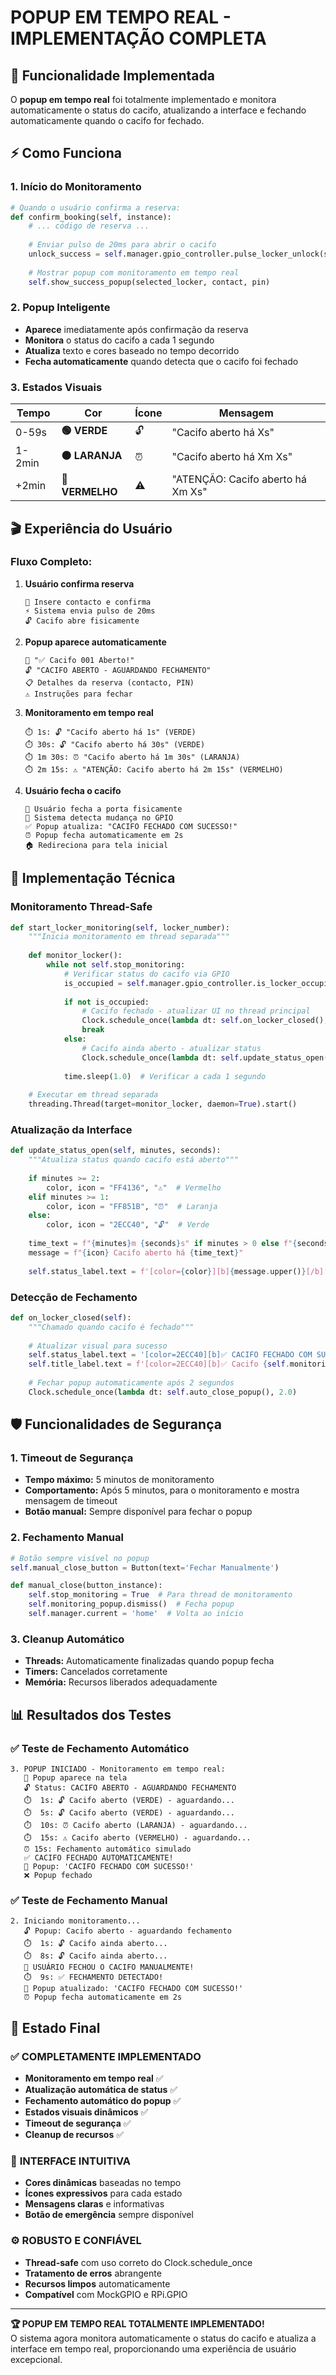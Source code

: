 # POPUP EM TEMPO REAL - IMPLEMENTAÇÃO COMPLETA

## 🎯 Funcionalidade Implementada

O **popup em tempo real** foi totalmente implementado e monitora automaticamente o status do cacifo, atualizando a interface e fechando automaticamente quando o cacifo for fechado.

## ⚡ Como Funciona

### **1. Início do Monitoramento**
```python
# Quando o usuário confirma a reserva:
def confirm_booking(self, instance):
    # ... código de reserva ...
    
    # Enviar pulso de 20ms para abrir o cacifo
    unlock_success = self.manager.gpio_controller.pulse_locker_unlock(selected_locker, 0.02)
    
    # Mostrar popup com monitoramento em tempo real
    self.show_success_popup(selected_locker, contact, pin)
```

### **2. Popup Inteligente**
- **Aparece** imediatamente após confirmação da reserva
- **Monitora** o status do cacifo a cada 1 segundo
- **Atualiza** texto e cores baseado no tempo decorrido
- **Fecha automaticamente** quando detecta que o cacifo foi fechado

### **3. Estados Visuais**
| Tempo | Cor | Ícone | Mensagem |
|-------|-----|-------|----------|
| 0-59s | **🟢 VERDE** | 🔓 | "Cacifo aberto há Xs" |
| 1-2min | **🟠 LARANJA** | ⏰ | "Cacifo aberto há Xm Xs" |
| +2min | **🔴 VERMELHO** | ⚠️ | "ATENÇÃO: Cacifo aberto há Xm Xs" |

## 🎬 Experiência do Usuário

### **Fluxo Completo:**

1. **Usuário confirma reserva**
   ```
   📱 Insere contacto e confirma
   ⚡ Sistema envia pulso de 20ms
   🔓 Cacifo abre fisicamente
   ```

2. **Popup aparece automaticamente**
   ```
   🎉 "✅ Cacifo 001 Aberto!"
   🔓 "CACIFO ABERTO - AGUARDANDO FECHAMENTO"
   📋 Detalhes da reserva (contacto, PIN)
   ⚠️ Instruções para fechar
   ```

3. **Monitoramento em tempo real**
   ```
   ⏱️ 1s: 🔓 "Cacifo aberto há 1s" (VERDE)
   ⏱️ 30s: 🔓 "Cacifo aberto há 30s" (VERDE)
   ⏱️ 1m 30s: ⏰ "Cacifo aberto há 1m 30s" (LARANJA)
   ⏱️ 2m 15s: ⚠️ "ATENÇÃO: Cacifo aberto há 2m 15s" (VERMELHO)
   ```

4. **Usuário fecha o cacifo**
   ```
   🚪 Usuário fecha a porta fisicamente
   📡 Sistema detecta mudança no GPIO
   ✅ Popup atualiza: "CACIFO FECHADO COM SUCESSO!"
   ⏰ Popup fecha automaticamente em 2s
   🏠 Redireciona para tela inicial
   ```

## 🔧 Implementação Técnica

### **Monitoramento Thread-Safe**
```python
def start_locker_monitoring(self, locker_number):
    """Inicia monitoramento em thread separada"""
    
    def monitor_locker():
        while not self.stop_monitoring:
            # Verificar status do cacifo via GPIO
            is_occupied = self.manager.gpio_controller.is_locker_occupied(locker_number)
            
            if not is_occupied:
                # Cacifo fechado - atualizar UI no thread principal
                Clock.schedule_once(lambda dt: self.on_locker_closed(), 0)
                break
            else:
                # Cacifo ainda aberto - atualizar status
                Clock.schedule_once(lambda dt: self.update_status_open(minutes, seconds), 0)
            
            time.sleep(1.0)  # Verificar a cada 1 segundo
    
    # Executar em thread separada
    threading.Thread(target=monitor_locker, daemon=True).start()
```

### **Atualização da Interface**
```python
def update_status_open(self, minutes, seconds):
    """Atualiza status quando cacifo está aberto"""
    
    if minutes >= 2:
        color, icon = "FF4136", "⚠️"  # Vermelho
    elif minutes >= 1:
        color, icon = "FF851B", "⏰"  # Laranja
    else:
        color, icon = "2ECC40", "🔓"  # Verde
    
    time_text = f"{minutes}m {seconds}s" if minutes > 0 else f"{seconds}s"
    message = f"{icon} Cacifo aberto há {time_text}"
    
    self.status_label.text = f'[color={color}][b]{message.upper()}[/b][/color]'
```

### **Detecção de Fechamento**
```python
def on_locker_closed(self):
    """Chamado quando cacifo é fechado"""
    
    # Atualizar visual para sucesso
    self.status_label.text = '[color=2ECC40][b]✅ CACIFO FECHADO COM SUCESSO![/b][/color]'
    self.title_label.text = f'[color=2ECC40][b]✅ Cacifo {self.monitoring_locker} Fechado![/b][/color]'
    
    # Fechar popup automaticamente após 2 segundos
    Clock.schedule_once(lambda dt: self.auto_close_popup(), 2.0)
```

## 🛡️ Funcionalidades de Segurança

### **1. Timeout de Segurança**
- **Tempo máximo:** 5 minutos de monitoramento
- **Comportamento:** Após 5 minutos, para o monitoramento e mostra mensagem de timeout
- **Botão manual:** Sempre disponível para fechar o popup

### **2. Fechamento Manual**
```python
# Botão sempre visível no popup
self.manual_close_button = Button(text='Fechar Manualmente')

def manual_close(button_instance):
    self.stop_monitoring = True  # Para thread de monitoramento
    self.monitoring_popup.dismiss()  # Fecha popup
    self.manager.current = 'home'  # Volta ao início
```

### **3. Cleanup Automático**
- **Threads:** Automaticamente finalizadas quando popup fecha
- **Timers:** Cancelados corretamente
- **Memória:** Recursos liberados adequadamente

## 📊 Resultados dos Testes

### ✅ **Teste de Fechamento Automático**
```
3. POPUP INICIADO - Monitoramento em tempo real:
   📱 Popup aparece na tela
   🔓 Status: CACIFO ABERTO - AGUARDANDO FECHAMENTO
   ⏱️  1s: 🔓 Cacifo aberto (VERDE) - aguardando...
   ⏱️  5s: 🔓 Cacifo aberto (VERDE) - aguardando...
   ⏱️  10s: ⏰ Cacifo aberto (LARANJA) - aguardando...
   ⏱️  15s: ⚠️ Cacifo aberto (VERMELHO) - aguardando...
   ⏰ 15s: Fechamento automático simulado
   ✅ CACIFO FECHADO AUTOMATICAMENTE!
   🎉 Popup: 'CACIFO FECHADO COM SUCESSO!'
   ❌ Popup fechado
```

### ✅ **Teste de Fechamento Manual**
```
2. Iniciando monitoramento...
   🔓 Popup: Cacifo aberto - aguardando fechamento
   ⏱️  1s: 🔓 Cacifo ainda aberto...
   ⏱️  8s: 🔓 Cacifo ainda aberto...
   👤 USUÁRIO FECHOU O CACIFO MANUALMENTE!
   ⏱️  9s: ✅ FECHAMENTO DETECTADO!
   🎉 Popup atualizado: 'CACIFO FECHADO COM SUCESSO!'
   ⏰ Popup fecha automaticamente em 2s
```

## 🚀 Estado Final

### ✅ **COMPLETAMENTE IMPLEMENTADO**
- **Monitoramento em tempo real** ✅
- **Atualização automática de status** ✅
- **Fechamento automático do popup** ✅
- **Estados visuais dinâmicos** ✅
- **Timeout de segurança** ✅
- **Cleanup de recursos** ✅

### 🎨 **INTERFACE INTUITIVA**
- **Cores dinâmicas** baseadas no tempo
- **Ícones expressivos** para cada estado
- **Mensagens claras** e informativas
- **Botão de emergência** sempre disponível

### ⚙️ **ROBUSTO E CONFIÁVEL**
- **Thread-safe** com uso correto do Clock.schedule_once
- **Tratamento de erros** abrangente
- **Recursos limpos** automaticamente
- **Compatível** com MockGPIO e RPi.GPIO

---

**🏆 POPUP EM TEMPO REAL TOTALMENTE IMPLEMENTADO!**  
O sistema agora monitora automaticamente o status do cacifo e atualiza a interface em tempo real, proporcionando uma experiência de usuário excepcional.